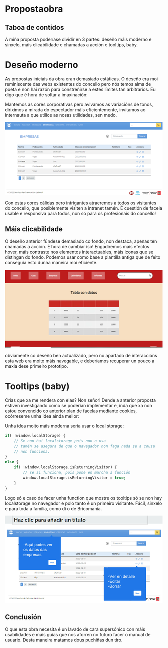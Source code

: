 # Propostaobra

## Taboa de contidos

A miña proposta poderíase dividir en 3 partes: deseño máis moderno e sinxelo, máis clicabilidade e chamadas a acción e tooltips, baby.

# Deseño moderno

As propostas iniciais da obra eran demasiado estáticas. O deseño era moi reminiscente das webs existentes do concello pero nós temos alma de poeta e non hai razón para constreñirse a estes límites tan arbitrarios. Eu digo que é hora de soltar a imaxinación:

Mantemos as cores corporativas pero avivamos as variacións de tonos, diriximos a mirada do espectador máis eficientemente, invitamos ao internauta a que utilice as nosas utilidades, sen medo.

![](imaxes/empresas.png)

Con estas cores cálidas pero intrigantes atraeremos a todos os visitantes do concello, que posiblemente visiten a intranet tamén. É cuestión de facela usable e responsiva para todos, non só para os profesionais do concello!

## Máis clicabilidade

O deseño anterior fúndese demasiado co fondo, non destaca, apenas ten chamadas a acción. É hora de cambiar iso! Engadiremos máis efectos hover, máis contraste nos elementos interactuables, máis iconas que se distingan do fondo. Podemos usar como base a plantilla antiga que de feito conseguía esto dunha maneira moi eficiente.

![](imaxes/antiga.png)

obviamente co deseño ben actualizado, pero no apartado de interaccións esta web era moito máis navegable, e deberíamos recuperar un pouco a maxia dese primeiro prototipo.

# Tooltips (baby)

Crias que xa me rendera con elas? Non señor! Dende a anterior proposta estiven investigando como se poderían implementar e, inda que xa non estou convencido co anterior plan de facelas mediante cookies, ocórreseme unha idea aínda mellor:

Unha idea moito máis moderna sería usar o local storage:

```php
if( !window.localStorage) {
    // Se non hai localstorage pois non o usa
    // tamén se asegura de que o navegador non faga nada se a cousa
    // non funciona.
}
else {
    if( !window.localStorage.isReturningVisitor) {
        // se si funciona, pois pone en marcha a función
        window.localStorage.isReturningVisitor = true;
    }
}
```

Logo só e caso de facer unha function que mostre os tooltips só se non hay localstorage no navegador e polo tanto é un primeiro visitante. Fácil, sinxelo e para toda a familia, como di o de Bricomanía.

![](imaxes/final.png)

## Conclusión

O que esta obra necesita é un lavado de cara supersónico con máis usabilidades e máis guías que nos aforren no futuro facer o manual de usuario. Desta maneira matamos dous puchiñas dun tiro.
